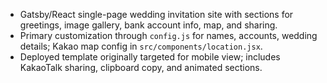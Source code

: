 - Gatsby/React single-page wedding invitation site with sections for greetings, image gallery, bank account info, map, and sharing.
- Primary customization through `config.js` for names, accounts, wedding details; Kakao map config in `src/components/location.jsx`.
- Deployed template originally targeted for mobile view; includes KakaoTalk sharing, clipboard copy, and animated sections.